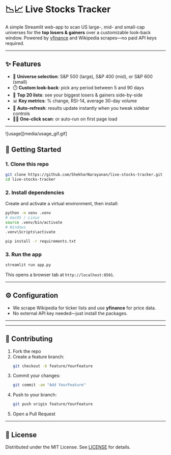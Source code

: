 # 📉📈 Live Stocks Tracker

A simple Streamlit web-app to scan US large-, mid- and small-cap universes for the **top losers & gainers** over a customizable look-back window. Powered by [yfinance](https://pypi.org/project/yfinance/) and Wikipedia scrapes—no paid API keys required.

---

## ✨ Features

- 🔎 **Universe selection**: S&P 500 (large), S&P 400 (mid), or S&P 600 (small)  
- ⏱️ **Custom look-back**: pick any period between 5 and 90 days  
- 📑 **Top 20 lists**: see your biggest losers & gainers side-by-side  
- 📊 **Key metrics**: % change, RSI-14, average 30-day volume  
- 🔄 **Auto-refresh**: results update instantly when you tweak sidebar controls  
- 🏃‍♂️ **One-click scan**: or auto-run on first page load  

---
<!---usage video --->
![usage][media/usage_gif.gif]



## 🚀 Getting Started

### 1. Clone this repo  
```bash
git clone https://github.com/ShekharNarayanan/live-stocks-tracker.git
cd live-stocks-tracker
```

### 2. Install dependencies  
Create and activate a virtual environment, then install:
```bash
python -m venv .venv
# macOS / Linux
source .venv/bin/activate
# Windows
.venv\Scripts\activate

pip install -r requirements.txt
```

### 3. Run the app  
```bash
streamlit run app.py
```
This opens a browser tab at `http://localhost:8501`.

---

## ⚙️ Configuration

- We scrape Wikipedia for ticker lists and use **yfinance** for price data.  
- No external API key needed—just install the packages.

---

---

## 🤝 Contributing

1. Fork the repo  
2. Create a feature branch:  
   ```bash
   git checkout -b feature/YourFeature
   ```  
3. Commit your changes:  
   ```bash
   git commit -am "Add YourFeature"
   ```  
4. Push to your branch:  
   ```bash
   git push origin feature/YourFeature
   ```  
5. Open a Pull Request

---

## 📝 License

Distributed under the MIT License. See [LICENSE](LICENSE) for details.
